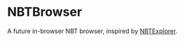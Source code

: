 # NBTBrowser

A future in-browser NBT browser, inspired by [NBTExplorer](https://github.com/jaquadro/NBTExplorer).
